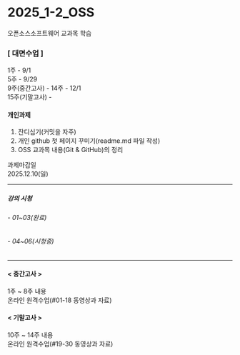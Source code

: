 # 2025_1-2_OSS
오픈소스소프트웨어 교과목 학습

### [ 대면수업 ]
1주 - 9/1  
5주 - 9/29  
9주(중간고사) - 
14주 - 12/1  
15주(기말고사) - 

#### 개인과제
1. 잔디심기(커밋을 자주)
2. 개인 github 첫 페이지 꾸미기(readme.md 파일 작성)
3. OSS 교과목 내용(Git & GitHub)의 정리<br>

과제마감일<br>
2025.12.10(일)
***

##### 강의 시청
###### - 01~03(완료)
###### - 04~06(시청중)
***

#### < 중간고사 >
1주 ~ 8주 내용<br>
온라인 원격수업(#01-18 동영상과 자료)

#### < 기말고사 >
10주 ~ 14주 내용<br>
온라인 원격수업(#19-30 동영상과 자료)
